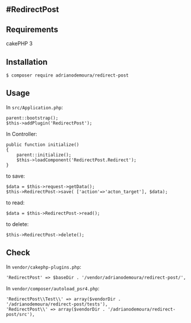 #RedirectPost
----------------------------
## Requirements

cakePHP 3

## Installation
```
$ composer require adrianodemoura/redirect-post
```

## Usage

In `src/Application.php`:

```
parent::bootstrap();
$this->addPlugin('RedirectPost');
```

In Controller:

```
public function initialize()
{
    parent::initialize();
    $this->loadComponent('RedirectPost.Redirect');
}
```

to save:
```
$data = $this->request->getData();
$this->RedirectPost->save( ['action'=>'acton_target'], $data);
```

to read:
``` 
$data = $this->RedirectPost->read();
```

to delete:
```
$this->RedirectPost->delete();
```


## Check

In `vendor/cakephp-plugins.php`:
```
'RedirectPost' => $baseDir . '/vendor/adrianodemoura/redirect-post/',
```

In `vendor/composer/autoload_psr4.php`:
```
'RedirectPost\\Test\\' => array($vendorDir . '/adrianodemoura/redirect-post/tests'),
'RedirectPost\\' => array($vendorDir . '/adrianodemoura/redirect-post/src'),
```






